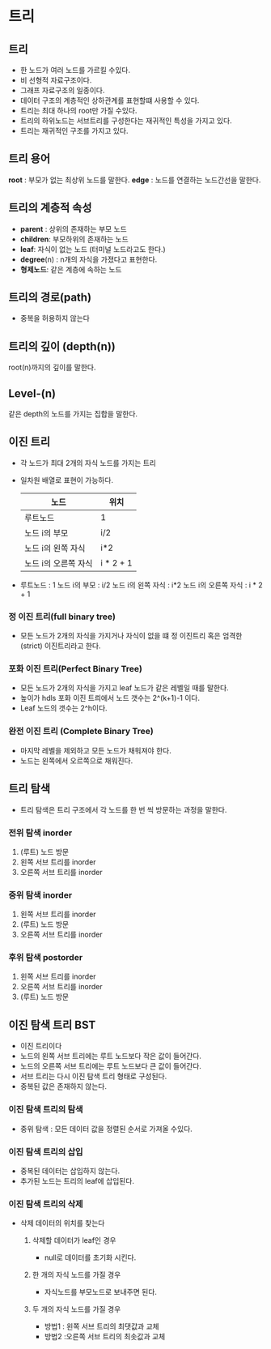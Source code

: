 # 트리

## 트리

- 한 노드가 여러 노드를 가르킬 수있다.
- 비 선형적 자료구조이다.
- 그래프 자료구조의 일종이다.
- 데이터 구조의 계층적인 상하관계를 표현할떄 사용할 수 있다.
- 트리는 최대 하나의 root만 가질 수있다.
- 트리의 하위노드는 서브트리를 구성한다는 재귀적인 특성을 가지고 있다.
- 트리는 재귀적인 구조를 가지고 있다.

## 트리 용어

**root** : 부모가 없는 최상위 노드를 말한다.
**edge** : 노드를 연결하는 노드간선을 말한다.

## 트리의 계층적 속성

- **parent** : 상위의 존재하는 부모 노드
- **children**: 부모하위의 존재하는 노드
- **leaf**: 자식이 없는 노드 (터미널 노드라고도 한다.)
- **degree**(n) : n개의 자식을 가졌다고 표현한다.
- **형제노드**: 같은 계층에 속하는 노드

## 트리의 경로(path)

- 중복을 허용하지 않는다

## 트리의 깊이 (depth(n))

root(n)까지의 깊이를 말한다.

## Level-(n)

같은 depth의 노드를 가지는 집합을 말한다.

## 이진 트리

- 각 노드가 최대 2개의 자식 노드를 가지는 트리
- 일차원 배열로 표현이 가능하다.
    
    
    | 노드 | 위치 |
    | --- | --- |
    | 루트노드  | 1 |
    | 노드 i의 부모 | i/2 |
    | 노드 i의 왼쪽 자식 | i*2 |
    | 노드 i의 오른쪽 자식 | i * 2 + 1 |

- 루트노드 : 1
노드 i의 부모 : i/2
노드 i의 왼쪽 자식 : i*2
노드 i의 오른쪽 자식 : i * 2 + 1

### 정 이진 트리(full binary tree)

- 모든 노드가 2개의 자식을 가지거나 자식이 없을 떄 정 이진트리 혹은 엄격한(strict) 이진트리라고 한다.

### 포화 이진 트리(Perfect Binary Tree)

- 모든 노드가 2개의 자식을 가지고 leaf 노드가 같은 레벨일 때를 말한다.
- 높이가 hdls 포화 이진 트릐에서 노드 갯수는 2^(k+1)-1 이다.
- Leaf 노드의 갯수는 2^h이다.

### 완전 이진 트리 (Complete Binary Tree)

- 마지막 레벨을 제외하고 모든 노드가 채워져야 한다.
- 노드는 왼쪽에서 오르쪽으로 채워진다.

## 트리 탐색

- 트리 탐색은 트리 구조에서 각 노드를 한 번 씩 방문하는 과정을 말한다.

### 전위 탐색 inorder

1. (루트) 노드 방문
2. 왼쪽 서브 트리를 inorder
3. 오른쪽 서브 트리를 inorder

### 중위 탐색 inorder

1. 왼쪽 서브 트리를 inorder
2. (루트) 노드 방문
3. 오른쪽 서브 트리를 inorder

### 후위 탐색 postorder

1. 왼쪽 서브 트리를 inorder
2. 오른쪽 서브 트리를 inorder
3. (루트) 노드 방문

## 이진 탐색 트리 BST

- 이진 트리이다
- 노드의 왼쪽 서브 트리에는 루트 노드보다 작은 값이 들어간다.
- 노드의 오른쪽 서브 트리에는 루트 노드보다 큰 값이 들어간다.
- 서브 트리는 다시 이진 탐색 트리 형태로 구성된다.
- 중복된 값은 존재하지 않는다.

### 이진 탐색 트리의 탐색

- 중위 탐색 :  모든 데이터 값을 정렬된 순서로 가져올 수있다.

### 이진 탐색 트리의 삽입

- 중복된 데이터는 삽입하지 않는다.
- 추가된 노드는 트리의 leaf에 삽입된다.

### 이진 탐색 트리의 삭제

- 삭제 데이터의 위치를 찾는다
    1. 삭제할 데이터가 leaf인 경우
        - null로 데이터를 초기화 시킨다.
        
    2. 한 개의 자식 노드를 가질 경우
        - 자식노드를 부모노드로 보내주면 된다.
        
    3. 두 개의 자식 노드를 가질 경우
        - 방법1 : 왼쪽 서브 트리의 최댓값과 교체
        - 방법2 :오른쪽 서브 트리의 최솟값과 교체